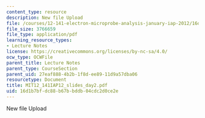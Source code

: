 ```yaml
---
content_type: resource
description: New file Upload
file: /courses/12-141-electron-microprobe-analysis-january-iap-2012/16d1b7bfdc88b67bbddb04cdc2d0ce2e_MIT12_141IAP12_slides_day2.pdf
file_size: 3766659
file_type: application/pdf
learning_resource_types:
- Lecture Notes
license: https://creativecommons.org/licenses/by-nc-sa/4.0/
ocw_type: OCWFile
parent_title: Lecture Notes
parent_type: CourseSection
parent_uid: 27eaf888-4b2b-1f8d-ee89-11d9a57dba06
resourcetype: Document
title: MIT12_141IAP12_slides_day2.pdf
uid: 16d1b7bf-dc88-b67b-bddb-04cdc2d0ce2e
---
```

New file Upload